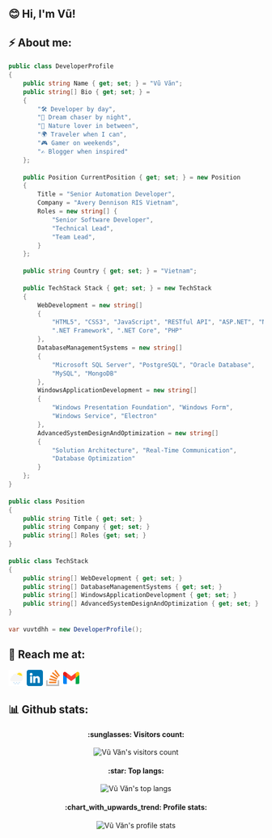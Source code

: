 ## 😊 Hi, I'm Vũ!

## ⚡️ About me:

```csharp
public class DeveloperProfile
{
    public string Name { get; set; } = "Vũ Văn";
    public string[] Bio { get; set; } = 
    {
        "🛠 Developer by day",
        "🌌 Dream chaser by night",
        "🌿 Nature lover in between",
        "🌍 Traveler when I can",
        "🎮 Gamer on weekends",
        "✍️ Blogger when inspired"
    };

    public Position CurrentPosition { get; set; } = new Position
    {
        Title = "Senior Automation Developer",
        Company = "Avery Dennison RIS Vietnam",
        Roles = new string[] {
            "Senior Software Developer",
            "Technical Lead",
            "Team Lead",
        }
    };

    public string Country { get; set; } = "Vietnam";

    public TechStack Stack { get; set; } = new TechStack
    {
        WebDevelopment = new string[]
        {
            "HTML5", "CSS3", "JavaScript", "RESTful API", "ASP.NET", "Node.js",
            ".NET Framework", ".NET Core", "PHP"
        },
        DatabaseManagementSystems = new string[]
        {
            "Microsoft SQL Server", "PostgreSQL", "Oracle Database",
            "MySQL", "MongoDB"
        },
        WindowsApplicationDevelopment = new string[]
        {
            "Windows Presentation Foundation", "Windows Form",
            "Windows Service", "Electron"
        },
        AdvancedSystemDesignAndOptimization = new string[]
        {
            "Solution Architecture", "Real-Time Communication",
            "Database Optimization"
        }
    };
}

public class Position
{
    public string Title { get; set; }
    public string Company { get; set; }
    public string[] Roles {get; set; }
}

public class TechStack
{
    public string[] WebDevelopment { get; set; }
    public string[] DatabaseManagementSystems { get; set; }
    public string[] WindowsApplicationDevelopment { get; set; }
    public string[] AdvancedSystemDesignAndOptimization { get; set; }
}

var vuvtdhh = new DeveloperProfile();
```

## 👋 Reach me at:

 [![Vũ Văn's profile](https://raw.githubusercontent.com/vuvtdhh/vuvtdhh/main/images/lightrain.png)](https://vuvtdhh.pages.dev/)  [![Vũ Văn's LinkedIn profile](https://raw.githubusercontent.com/vuvtdhh/vuvtdhh/main/images/linkedin.png)](https://www.linkedin.com/in/vuvtdhh/)  [![Vũ Văn's Stack Overflow profile](https://raw.githubusercontent.com/vuvtdhh/vuvtdhh/main/images/stackoverflow.png)](https://stackoverflow.com/users/20150386/vu-van)  [![mail to Vũ Văn's](https://raw.githubusercontent.com/vuvtdhh/vuvtdhh/main/images/gmail.png)](mailto:vuvtdhh@gmail.com)

## 📊 Github stats:

<h4 align="center">:sunglasses: Visitors count:</h4>

<p align="center"><img src="https://profile-counter.glitch.me/vuvtdhh/count.svg" alt="Vũ Văn's visitors count"/></p>

<h4 align="center">:star: Top langs:</h4>

<p align="center"><img src="https://github-readme-stats.vercel.app/api/top-langs/?username=vuvtdhh&langs_count=10&theme=tokyonight&layout=compact" alt="Vũ Văn's top langs"/></p>

<h4 align="center">:chart_with_upwards_trend: Profile stats:</h4>

<p align="center"><img src="https://github-readme-stats.vercel.app/api?username=vuvtdhh&show_icons=true&theme=onedark" alt="Vũ Văn's profile stats"/></p>
